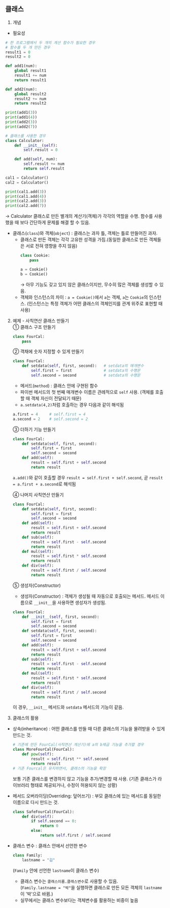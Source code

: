 ## 클래스  
1. 개념
* 필요성
```python
# 한 프로그램에서 두 개의 계산 함수가 필요한 경우
# 함수를 두 개 만든 경우
result1 = 0
result2 = 0

def add1(num):
    global result1
    result1 += num
    return result1

def add2(num):
    global result2
    result2 += num
    return result2

print(add1(3))
print(add1(4))
print(add2(3))
print(add2(7))
```
```python
# 클래스를 사용한 경우
class Calculator:
    def __init__(self):
        self.result = 0

    def add(self, num):
        self.result += num
        return self.result

cal1 = Calculator()
cal2 = Calculator()

print(cal1.add(3))
print(cal1.add(4))
print(cal2.add(3))
print(cal2.add(7))
```
&#8594; Calculator 클래스로 만든 별개의 계산기(객체)가 각각의 역할을 수행. 함수를 사용했을 때 보다 간단하게 문제를 해결 할 수 있음.

* 클래스(`class`)와 객체(`object`) : 클래스는 과자 틀, 객체는 틀로 만들어진 과자.
    * 클래스로 만든 객체는 각각 고유한 성격을 가짐.(동일한 클래스로 만든 객체들은 서로 전혀 영향을 주지 않음)
        ```python
        class Cookie:
            pass
    
        a = Cookie()
        b = Cookie()
        ```
        &#8594; 아무 기능도 갖고 있지 않은 클래스이지만, 무수히 많은 객체를 생성할 수 있음.
    * 객체와 인스턴스의 차이 : `a = Cookie()`에서 `a`는 객체, `a`는 `Cookie`의 인스턴스. 
      (인스턴스는 특정 객체가 어떤 클래스의 객체인지를 관계 위주로 표현할 때 사용)
      
2. 예제 - 사칙연산 클래스 만들기  
    &#10112; 클래스 구조 만들기
    ```python
    class FourCal:
        pass
    ```
    &#10113; 객채에 숫자 지정할 수 있게 만들기
    ```python
    class FourCal:
        def setdata(self, first, second):   # setdata의 매개변수
            self.first = first              # setdata의 수행문
            self.second = second            # setdata의 수행문
    ```
    * 메서드(`method`) : 클래스 안에 구현된 함수
    * 파이썬 메서드의 첫 번째 매개변수 이름은 관례적으로 `self` 사용. 
      (객체를 호출할 때 객체 자신이 전달되기 때문)
    * `a.setdata(4,2)`처럼 호출하는 경우 다음과 같이 해석됨  
    ```python
    a.first = 4     # self.first = 4
    a.second = 2    # self.second = 2
    ```
    &#10114; 더하기 기능 만들기
    ```python
    class FourCal:
        def setdata(self, first, second):
            self.first = first
            self.second = second
        def add(self):
            result = self.first + self.second
            return result
    ```
    `a.add()`와 같이 호출할 경우 `result = self.first + self.second`, 곧 `result = a.first + a.second`로 해석됨    

    &#10115; 나머지 사칙연산 만들기
    ```python
    class FourCal:
        def setdata(self, first, second):
            self.first = first
            self.second = second
        def add(self):
            result = self.first + self.second
            return result
        def sub(self):
            result = self.first - self.second
            return result
        def mul(self):
            result = self.first * self.second
            return result
        def div(self):
            result = self.first / self.second
            return result
    ``` 
    &#10116; 생성자(Constructor)
    * 생성자(Constructor) : 객체가 생성될 때 자동으로 호출되는 메서드. 메서드 이름으로 `__init__`을 사용하면 생성자가 생성됨.
    ```python
    class FourCal:
        def __init__(self, first, second):
            self.first = first
            self.second = second
        def setdata(self, first, second):
            self.first = first
            self.second = second
        def add(self):
            result = self.first + self.second
            return result
        def sub(self):
            result = self.first - self.second
            return result
        def mul(self):
            result = self.first * self.second
            return result
        def div(self):
            result = self.first / self.second
            return result
    ```
    이 경우, `__init__` 메서드와 `setdata` 메서드의 기능이 같음.  


3. 클래스의 활용
* 상속(inheritance) : 어떤 클래스를 만들 때 다른 클래스의 기능을 물려받을 수 있게 만드는 것.
    ```python
    # 기존에 만든 FourCal(사칙연산 계산기)에 a의 b제곱 기능을 추가할 경우
    class MoreFourCal(FourCal):
        def pow(self):
            result = self.first ** self.second
            return result
    # 기존 Fourcal은 유지하면서, 클래스의 기능을 확장
    ```
   보통 기존 클래스를 변경하지 않고 기능을 추가/변경할 때 사용. (기존 클래스가 라이브러리 형태로 제공되거나, 수정이 허용되지 않는 상황)  


* 메서드 오버라이딩(Overriding: 덮어쓰기) : 부모 클래스에 있는 메서드를 동일한 이름으로 다시 만드는 것.
    ```python
    class SafeFourCal(FourCal):
        def div(self):
            if self.second == 0:
                return 0
            else:
                return self.first / self.second
    ```


* 클래스 변수 : 클래스 안에서 선언한 변수
    ```python
    class Family:
        lastname = "김"
    ```
  (`Family` 안에 선언한 `lastname`이 클래스 변수)
    * 클래스 변수는 `클래스이름.클래스변수`로 사용할 수 있음.  
      (`Family.lastname = "박"`을 실행하면 클래스로 만든 모든 객체의 `lastname`이 '박'으로 바뀜.)
    * 실무에서는 클래스 변수보다는 객체변수를 활용하는 비중이 높음